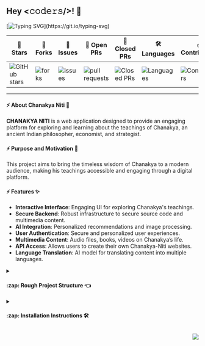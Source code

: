 <h2>Hey <𝚌𝚘𝚍𝚎𝚛𝚜/>! 👋</h2>

[![Typing SVG](https://readme-typing-svg.demolab.com?font=Monoton&size=85&pause=12&speed=12&color=FFD700&center=true&vCenter=true&width=2000&height=200&lines=Welcome+to+Chanakya+Niti;Wisdom+of+the+Great+Strategist;Explore+Timeless+Teachings;Master+the+Art+of+Leadership;Knowledge.+Strategy.+Success.;Learn+from+History,+Shape+the+Future!;Decode+Chanakya's+Secrets!)](https://git.io/typing-svg)

<div align="center">

| 🌟 **Stars** | 🍴 **Forks** | 🐛 **Issues** | 🔔 **Open PRs** | 🔕 **Closed PRs** | 🛠️ **Languages** | ✅ **Contributors** |
|--------------|--------------|---------------|-----------------|------------------|------------------|------------------|
| ![GitHub stars](https://img.shields.io/github/stars/Avdhesh-Varshney/chanakya-niti) | ![forks](https://img.shields.io/github/forks/Avdhesh-Varshney/chanakya-niti) | ![issues](https://img.shields.io/github/issues/Avdhesh-Varshney/chanakya-niti?color=32CD32) | ![pull requests](https://img.shields.io/github/issues-pr/Avdhesh-Varshney/chanakya-niti?color=FFFF8F) | ![Closed PRs](https://img.shields.io/github/issues-pr-closed/Avdhesh-Varshney/chanakya-niti?color=20B2AA) | ![Languages](https://img.shields.io/github/languages/count/Avdhesh-Varshney/chanakya-niti?color=20B2AA) | ![Contributors](https://img.shields.io/github/contributors/Avdhesh-Varshney/chanakya-niti?color=00FA9A) |

</div>

--- 

#### :zap: About Chanakya Niti 🌟

**CHANAKYA NITI** is a web application designed to provide an engaging platform for exploring and learning about the teachings of Chanakya, an ancient Indian philosopher, economist, and strategist.

#### :zap: Purpose and Motivation 🎯

This project aims to bring the timeless wisdom of Chanakya to a modern audience, making his teachings accessible and engaging through a digital platform.

#### :zap: Features ✨

- **Interactive Interface**: Engaging UI for exploring Chanakya's teachings.
- **Secure Backend**: Robust infrastructure to secure source code and multimedia content.
- **AI Integration**: Personalized recommendations and image processing.
- **User Authentication**: Secure and personalized user experiences.
- **Multimedia Content**: Audio files, books, videos on Chanakya’s life.
- **API Access**: Allows users to create their own Chanakya-Niti websites.
- **Language Translation**: AI model for translating content into multiple languages.

<details>
<summary><h4>:zap: Rough Project Structure 👈</h4></summary>

```css
Chanakya-Niti
├── Frontend
│   └── React + Vite
│       ├── Navbar
│       │   ├── Logo
│       │   │   └── Targeting the homepage
│       │   ├── About Page
│       │   │   ├── Chanakya Card component
│       │   │   │   └── Detailed timeline of Chanakya's life
│       │   │   ├── Chandragupta Card component
│       │   │   │   └── Chandragupta's life
│       │   │   └── Maurya Dynasty Card component
│       │   │       └── Its lifeline
│       │   ├── Resources Section
│       │   │   ├── Audio Card Section
│       │   │   │   ├── Chanakya Card component
│       │   │   │   │   └── Story of Chanakya
│       │   │   │   └── Planning of other persona stories
│       │   │   ├── Books Card Section
│       │   │   │   └── Chanakya Card component
│       │   │   │       └── Books related to Chanakya
│       │   │   └── Videos Card Section
│       │   │       ├── Videos related to Chanakya
│       │   │       └── Planned for other persona resources
│       │   ├── Contributors Page
│       │   │   ├── Card of Contributors
│       │   │   │   └── Images fetched from GitHub API
│       │   │   └── Details Button
│       │   │       ├── GitHub Button
│       │   │       ├── LinkedIn Button
│       │   │       └── Working details button
│       │   │           └── Details of contributions linked to the database
│       │   └── Sign In/Sign Up Buttons
│       ├── Main Body
│       │   └── Homepage
│       │       └── Showcasing UI and intro of all website sections
│       └── Footer
│           ├── Logo
│           ├── One-line Intro
│           ├── Contact Information
│           │   └── Social Icons
│           │       ├── GitHub
│           │       └── Discord
│           └── Project Frontend repo link
|
├── Backend
│   ├── Express + Node + MongoDB
│   │   ├── User Authentication
│   │   │   └── JWT
│   │   │       └── Sign In/Sign Up
│   │   │           └── Database from MongoDB URL
│   │   ├── Database Integration
│   │   │   ├── MongoDB API
│   │   │   │   ├── Quotes resources
│   │   │   │   ├── Books resources
│   │   │   │   ├── Videos resources
│   │   │   │   ├── Audio resources
│   │   │   │   └── Contributors' records
│   │   │   └── GitHub API
│   │   └── API Access for logged-in users only
│   │       └── API hits capped at 1000
│   └── AI Integration
│   |   ├── Text-to-Speech Converter
│   |   │   └── For books resources
│   |   └── Language Translator
│   |       ├── For books
│   |       └── For audios
|   ├── Testing
|   └── Documentation
|
└── Database
    ├── Audio database
    ├── Videos database
    ├── Books database
    └── Quotes database
```
</details>

<details>
<summary><h4>:zap: Installation Instructions 🛠️</h4></summary>

1. Clone the repository:
   ```sh
   git clone https://github.com/<your-username>/chanakya-niti.git
   ```
2. Navigate to the project directory:
   ```sh
   cd chanakya-niti
   ```
3. Install dependencies:
   ```sh
   npm install
   ```
4. Start the development server:
   ```sh
   npm run dev
   ```
</details>

<a href="#top"><img src="https://img.shields.io/badge/-Back%20to%20Top-red?style=for-the-badge" align="right"/></a>
